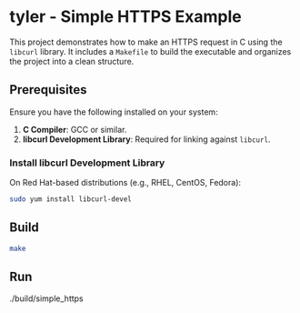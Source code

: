 # tyler - Simple HTTPS Example

This project demonstrates how to make an HTTPS request in C using the `libcurl` library. It includes a `Makefile` to build the executable and organizes the project into a clean structure.

## Prerequisites

Ensure you have the following installed on your system:

1. **C Compiler**: GCC or similar.
2. **libcurl Development Library**: Required for linking against `libcurl`.

### Install libcurl Development Library

On Red Hat-based distributions (e.g., RHEL, CentOS, Fedora):
```bash
sudo yum install libcurl-devel
```

## Build
```bash
make
```

## Run
./build/simple_https
